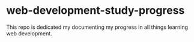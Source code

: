 # web-development-study-progress
This repo is dedicated my documenting my progress in all things learning web development.
